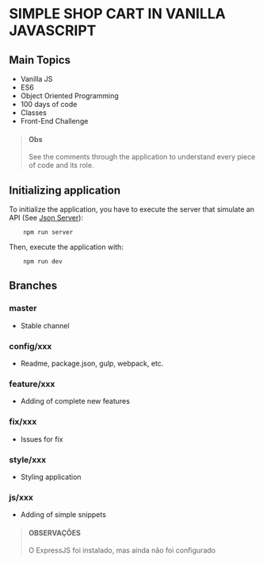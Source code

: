 # SIMPLE SHOP CART IN VANILLA JAVASCRIPT

## Main Topics

- Vanilla JS
- ES6
- Object Oriented Programming
- 100 days of code
- Classes
- Front-End Challenge

> #### Obs
>
> See the comments through the application to understand every piece of code and its role.

## Initializing application

To initialize the application, you have to execute the server that simulate an API (See [Json Server](https://github.com/typicode/json-server)):

        npm run server

Then, execute the application with:

        npm run dev

## Branches

### master

- Stable channel

### config/xxx

- Readme, package.json, gulp, webpack, etc.

### feature/xxx

- Adding of complete new features

### fix/xxx

- Issues for fix

### style/xxx

- Styling application

### js/xxx

- Adding of simple snippets

> #### OBSERVAÇÕES
>
> O ExpressJS foi instalado, mas ainda não foi configurado
